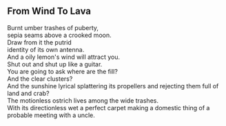 From Wind To Lava
-----------------
Burnt umber trashes of puberty,  
sepia seams above a crooked moon.  
Draw from it the putrid  
identity of its own antenna.  
And a oily lemon's wind will attract you.  
Shut out and shut up like a guitar.  
You are going to ask where are the fill?  
And the clear clusters?  
And the sunshine lyrical splattering its propellers and rejecting them full of  
land and crab?  
The motionless ostrich lives among the wide trashes.  
With its directionless wet a perfect carpet making a domestic thing of a probable meeting with a uncle.  
